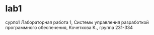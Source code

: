# lab1
сурпо1
Лабораторная работа 1, Системы управления разработкой программного обеспечения, Кочеткова К., группа 231-334